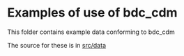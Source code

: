 # Examples of use of bdc_cdm

This folder contains example data conforming to bdc_cdm

The source for these is in [src/data](../src/data/examples)
